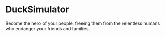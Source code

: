 # DuckSimulator
Become the hero of your people, freeing them from the relentless humans who endanger your friends and families.
